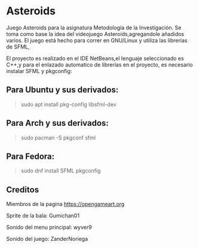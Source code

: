 # Asteroids
Juego Asteroids para la asignatura Metodología de la Investigación.
Se toma como base la idea del videojuego Asteroids,agregandole añadidos varios.
El juego está hecho para correr en GNU/Linux y utiliza las librerias de SFML,

El proyecto es realizado en el IDE NetBeans,el lenguaje seleccionado es C++,y para el enlazado automatico de librerías en el proyecto, es necesario instalar SFML y pkgconfig:

## Para Ubuntu y sus derivados:

>sudo apt install pkg-config libsfml-dev

## Para Arch y sus derivados:

>sudo pacman -S pkgconf sfml

## Para Fedora:

>sudo dnf install SFML pkgconfig

## Creditos
 Miembros de la pagina https://opengameart.org
 
Sprite de la bala: Gumichan01

Sonido del menu principal: wyver9

Sonido del juego: ZanderNoriega
